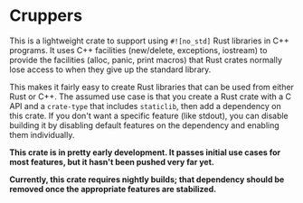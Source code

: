 # Cruppers

This is a lightweight crate to support using `#![no_std]` Rust libraries in C++ programs. It uses C++ facilities (new/delete, exceptions, iostream) to provide the facilities (alloc, panic, print macros) that Rust crates normally lose access to when they give up the standard library.

This makes it fairly easy to create Rust libraries that can be used from either Rust or C++. The assumed use case is that you create a Rust crate with a C API and a `crate-type` that includes `staticlib`, then add a dependency on this crate. If you don't want a specific feature (like stdout), you can disable building it by disabling default features on the dependency and enabling them individually.

**This crate is in pretty early development. It passes initial use cases for most features, but it hasn't been pushed very far yet.**

**Currently, this crate requires nightly builds; that dependency should be removed once the appropriate features are stabilized.**
